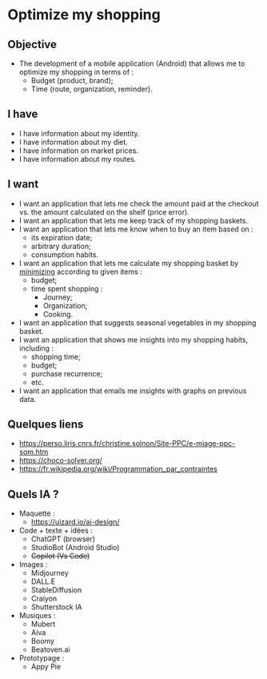# Optimize my shopping

## Objective

- The development of a mobile application (Android) that allows me to optimize my shopping in terms of :
    - Budget (product, brand);
    - Time (route, organization, reminder).

## I have

- I have information about my identity.
- I have information about my diet.
- I have information on market prices.
- I have information about my routes.

## I want

- I want an application that lets me check the amount paid at the checkout vs. the amount calculated on the shelf (price error).
- I want an application that lets me keep track of my shopping baskets.
- I want an application that lets me know when to buy an item based on :
    - its expiration date;
    - arbitrary duration;
    - consumption habits.
- I want an application that lets me calculate my shopping basket by [minimizing](https://choco-solver.org/) according to given items :
    - budget;
    - time spent shopping :
        - Journey;
        - Organization;
        - Cooking.
- I want an application that suggests seasonal vegetables in my shopping basket.
- I want an application that shows me insights into my shopping habits, including :
    - shopping time;
    - budget;
    - purchase recurrence;
    - etc.
- I want an application that emails me insights with graphs on previous data.

## Quelques liens

- https://perso.liris.cnrs.fr/christine.solnon/Site-PPC/e-miage-ppc-som.htm
- https://choco-solver.org/
- https://fr.wikipedia.org/wiki/Programmation_par_contraintes


## Quels IA ?

- Maquette : 
    - https://uizard.io/ai-design/
- Code + texte + idées :
    - ChatGPT (browser)
    - StudioBot (Android Studio)
    - ~~Copilot (Vs Code)~~
- Images :
    - Midjourney
    - DALL.E
    - StableDiffusion
    - Craiyon
    - Shutterstock IA
- Musiques :
    - Mubert
    - Aiva
    - Boomy
    - Beatoven.ai
- Prototypage :
    - Appy Pie